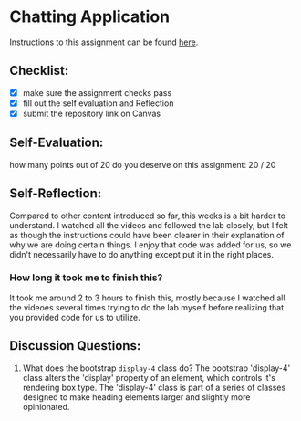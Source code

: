 Chatting Application
=====================
Instructions to this assignment can be found [here](https://it3049c.github.io/coursework/labs/chatting-app).

## Checklist:
- [x] make sure the assignment checks pass
- [x] fill out the self evaluation and Reflection
- [x] submit the repository link on Canvas

## Self-Evaluation:

how many points out of 20 do you deserve on this assignment: 20 / 20

## Self-Reflection:
<!-- Write your self-reflection under this line -->
Compared to other content introduced so far, this weeks is a bit harder to understand. I watched all the videos and followed the lab closely, but I felt as though the instructions could have been clearer in their explanation of why we are doing certain things. I enjoy that code was added for us, so we didn't necessarily have to do anything except put it in the right places.

### How long it took me to finish this?
It took me around 2 to 3 hours to finish this, mostly because I watched all the videoes several times trying to do the lab myself before realizing that you provided code for us to utilize. 

## Discussion Questions:
1. What does the bootstrap `display-4` class do?
The bootstrap 'display-4' class alters the 'display' property of an element, which controls it's rendering box type. The 'display-4' class is part of a series of classes designed to make heading elements larger and slightly more opinionated. 